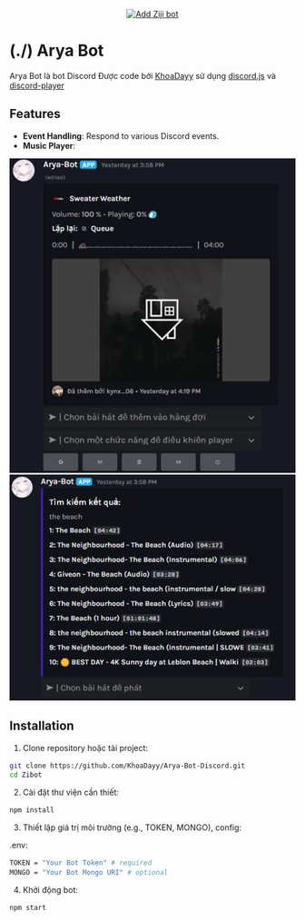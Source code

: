 <p align="center">
    <a href="https://discord.com/oauth2/authorize?client_id=998801164902613022"><img src="https://img.shields.io/badge/ADD_Bot-Arya_Bot?style=for-the-badge&label=Arya%20Bot&color=%237289DA" alt="Add Ziji bot"></a>
</p>

# (./) Arya Bot
Arya Bot là bot Discord Được code bởi [KhoaDayy](https://github.com/KhoaDayy) sử dụng [discord.js](https://discord.js.org/) và [discord-player](https://discord-player.js.org/) 

## Features
- **Event Handling**: Respond to various Discord events.
- **Music Player**:
<p>
  <div class="image">
    <a href="./" data-sub-html="Description">
      <img alt="Player" src="https://raw.githubusercontent.com/KhoaDayy/Arya-Bot-Discord/master/Assets/Player.png?token=GHSAT0AAAAAACWBXPBKI75WBVDWCDMJCHTYZWAA4RA" />
      <img alt="Search" src="https://raw.githubusercontent.com/KhoaDayy/Arya-Bot-Discord/master/Assets/Search.png?token=GHSAT0AAAAAACWBXPBLXVHRQMCBWOB7X7CQZWAA5YQ" />
    </a>
  </div>
</p>

## Installation
1. Clone repository hoặc tải project:

```bash
git clone https://github.com/KhoaDayy/Arya-Bot-Discord.git
cd Zibot
```
2. Cài đặt thư viện cần thiết:

```bash
npm install
```
3. Thiết lập giá trị môi trường (e.g., TOKEN, MONGO), config:

.env:
```bash
TOKEN = "Your Bot Token" # required
MONGO = "Your Bot Mongo URI" # optional
```

4. Khởi động bot:

```bash
npm start
```